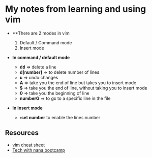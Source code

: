 # My notes from learning and using vim

- **There are 2 modes in vim
    1. Default / Command mode 
    2. Insert mode

- **In command / default mode**
    - **dd** => delete a line
    - **d[number]** => to delete number of lines
    - **u** => undo changes
    - **A** => take you the end of line but takes you to insert mode
    - **$** => take you the end of line, without taking you to insert mode
    - **0** => take you the beginning of line
    - **numberG** => to go to a specific line in the file

- **In Insert mode**
    - **:set number** to enable the lines number



## Resources 
- [vim cheat sheet](https://vim.rtorr.com/)
- [Tech with nana bootcamp](https://www.techworld-with-nana.com/devops-bootcamp)
